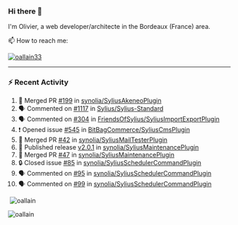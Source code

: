 ### Hi there 👋

I'm Olivier, a web developer/architecte in the Bordeaux (France) area.

📫 How to reach me:

<p> <a href="https://twitter.com/oallain33" target="blank"><img src="https://img.shields.io/twitter/follow/oallain33?logo=twitter&style=for-the-badge" alt="oallain33" /></a> </p>

---

### :zap: Recent Activity

<!--START_SECTION:activity-->
1. 🎉 Merged PR [#199](https://github.com/synolia/SyliusAkeneoPlugin/pull/199) in [synolia/SyliusAkeneoPlugin](https://github.com/synolia/SyliusAkeneoPlugin)
2. 🗣 Commented on [#1117](https://github.com/Sylius/Sylius-Standard/pull/1117#issuecomment-2815369463) in [Sylius/Sylius-Standard](https://github.com/Sylius/Sylius-Standard)
3. 🗣 Commented on [#304](https://github.com/FriendsOfSylius/SyliusImportExportPlugin/pull/304#issuecomment-2790646701) in [FriendsOfSylius/SyliusImportExportPlugin](https://github.com/FriendsOfSylius/SyliusImportExportPlugin)
4. ❗ Opened issue [#545](https://github.com/BitBagCommerce/SyliusCmsPlugin/issues/545) in [BitBagCommerce/SyliusCmsPlugin](https://github.com/BitBagCommerce/SyliusCmsPlugin)
5. 🎉 Merged PR [#42](https://github.com/synolia/SyliusMailTesterPlugin/pull/42) in [synolia/SyliusMailTesterPlugin](https://github.com/synolia/SyliusMailTesterPlugin)
6. 🚀 Published release [v2.0.1](https://github.com/synolia/SyliusMaintenancePlugin/releases/tag/v2.1.0) in [synolia/SyliusMaintenancePlugin](https://github.com/synolia/SyliusMaintenancePlugin)
7. 🎉 Merged PR [#47](https://github.com/synolia/SyliusMaintenancePlugin/pull/47) in [synolia/SyliusMaintenancePlugin](https://github.com/synolia/SyliusMaintenancePlugin)
8. 🔒 Closed issue [#85](https://github.com/synolia/SyliusSchedulerCommandPlugin/issues/85) in [synolia/SyliusSchedulerCommandPlugin](https://github.com/synolia/SyliusSchedulerCommandPlugin)
9. 🗣 Commented on [#95](https://github.com/synolia/SyliusSchedulerCommandPlugin/issues/95#issuecomment-2745650544) in [synolia/SyliusSchedulerCommandPlugin](https://github.com/synolia/SyliusSchedulerCommandPlugin)
10. 🗣 Commented on [#99](https://github.com/synolia/SyliusSchedulerCommandPlugin/issues/99#issuecomment-2745595753) in [synolia/SyliusSchedulerCommandPlugin](https://github.com/synolia/SyliusSchedulerCommandPlugin)
<!--END_SECTION:activity-->

<p>&nbsp;<img align="center" src="https://github-readme-stats.vercel.app/api?username=oallain&show_icons=true&locale=en" alt="oallain" /></p>

<p><img align="center" src="https://github-readme-streak-stats.herokuapp.com/?user=oallain&" alt="oallain" /></p>

